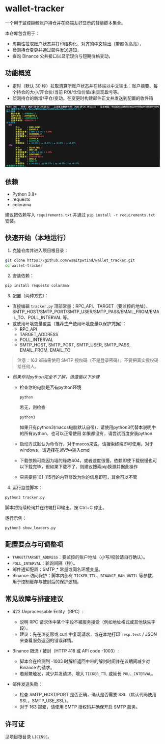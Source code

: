 # wallet-tracker

一个用于监控巨鲸账户持仓并在终端友好显示的轻量脚本集合。

本仓库包含用于：
- 周期性拉取账户状态并打印结构化、对齐的中文输出（带颜色高亮），
- 检测持仓变更并通过邮件发送通知，
- 查询 Binance 公共接口以显示现价与短期价格变动，

## 功能概览
- 定时（默认 30 秒）拉取清算所账户状态并在终端以中文输出：账户摘要、每个持仓的大小/开仓价/当前 ROI/仓位价值/未实现盈亏等。
- 侦测持仓的新增/平仓/变动，在变更时构建邮件正文并发送到配置的收件箱

![wallet-tracker overview](./pic_0.png)

## 依赖
- Python 3.8+
- requests
- colorama

建议把依赖写入 `requirements.txt` 并通过 `pip install -r requirements.txt` 安装。


## 快速开始（本地运行）
1. 克隆仓库并进入项目根目录：

```bash
git clone https://github.com/wsmitpwtind/wallet_tracker.git
cd wallet-tracker
```

2. 安装依赖：

```bash
pip install requests colorama
```

3. 配置（两种方式）：
- 直接编辑 `tracker.py` 顶部常量：RPC_API、TARGET（要监控的地址）、SMTP_HOST/SMTP_PORT/SMTP_USER/SMTP_PASS/EMAIL_FROM/EMAIL_TO、POLL_INTERVAL 等。
- 或使用环境变量覆盖（推荐生产使用环境变量以保护凭据）：
  - RPC_API
  - TARGET_ADDRESS
  - POLL_INTERVAL
  - SMTP_HOST, SMTP_PORT, SMTP_USER, SMTP_PASS, EMAIL_FROM, EMAIL_TO
> 注意：163 邮箱需使用 SMTP 授权码（不是登录密码）。不要把真实授权码给任何人。
- *如果你对python完全不了解，请遵循以下步骤*
  - 检查你的电脑是否有python环境
    ```bash
    python
    ```
    若无，则检查
  
    ```bash
    python3
    ```
    如果只有python3(macos电脑默认自带)，请使用python3代替本说明中的所有python，也可以正常使用
    如果都没有，请尝试百度安装python
  - 启动方式默认为命令行，对于macos来说，请搜索终端即可使用，对于windows，请选择在*运行*中输入cmd
  - 下载依赖可能因为墙的缘故404，或者速度很慢，依赖即使下载很慢也可以下载完毕，但如果下载不了，则建议搜索pip换源并据此操作
  - 只需要将101-115行的内容修改为你的信息即可，其余可以不管
4. 运行监控脚本：

```bash
python3 tracker.py
```

脚本将持续轮询并在终端打印输出。按 Ctrl+C 停止。

运行示例：

```bash
python3 show_leaders.py
```

## 配置要点与可调整项
- `TARGET`/`TARGET_ADDRESS`：要监控的账户地址（小写/校验请自行确认）。
- `POLL_INTERVAL`：轮询间隔（秒）。
- 邮件通知配置：SMTP_* 常量或同名环境变量。
- Binance 访问保护：脚本内部有 `TICKER_TTL`、`BINANCE_BAN_UNTIL` 等参数，用于控制缓存与被封后的保护逻辑。


## 常见故障与排查建议
- 422 Unprocessable Entity（RPC）:
  - 说明 RPC 请求体中某个字段不被服务接受（例如地址格式或其他缺失字段）。
  - 建议：先在浏览器或 curl 中复现请求，或在本地打印 `resp.text` / JSON 来查看服务返回的错误详情。

- Binance 限流 / 被封（HTTP 418 或 API code -1003）:
  - 脚本会在检测到 -1003 时解析返回中带的解封时间并在该期间减少对 Binance 的请求。
  - 若频繁触发，减少并发请求、增大 `TICKER_TTL` 或延长 `POLL_INTERVAL`。

- 邮件发送失败：
  - 检查 SMTP_HOST/PORT 是否正确，确认是否需要 SSL（默认代码使用 SSL，SMTP_USE_SSL）。
  - 对于 163 邮箱，请使用 SMTP 授权码并确保开启 SMTP 服务。

## 许可证
见项目根目录 `LICENSE`。
